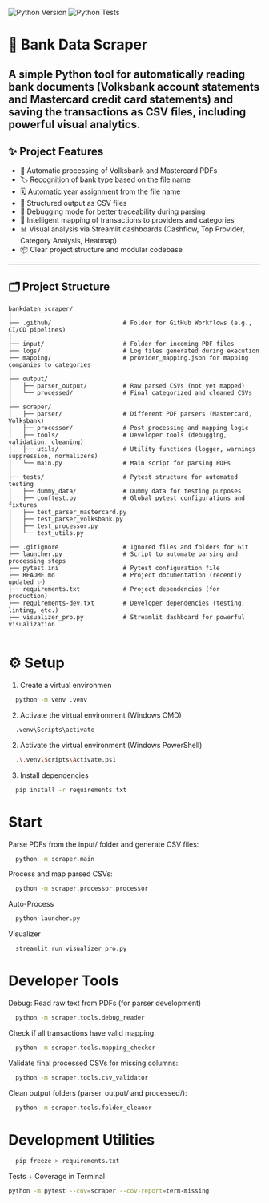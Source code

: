 ![Python Version](https://img.shields.io/badge/python-3.12%2B-blue)
![Python Tests](https://github.com/s0578620/banking_analyzer/actions/workflows/python-tests.yml/badge.svg)

# 🏦 Bank Data Scraper


A simple Python tool for automatically reading bank documents
(Volksbank account statements and Mastercard credit card statements)
and saving the transactions as CSV files, including powerful visual analytics.
---
## ✨ Project Features
- 📄 Automatic processing of Volksbank and Mastercard PDFs
- 🏷️ Recognition of bank type based on the file name
- 🗓️ Automatic year assignment from the file name
- 🧹 Structured output as CSV files
- 🐛 Debugging mode for better traceability during parsing
- 🧠 Intelligent mapping of transactions to providers and categories
- 📊 Visual analysis via Streamlit dashboards (Cashflow, Top Provider, Category Analysis, Heatmap)
- 📦 Clear project structure and modular codebase
---

## 🗂️ Project Structure

```plaintext
bankdaten_scraper/
│
├── .github/                    # Folder for GitHub Workflows (e.g., CI/CD pipelines)
│
├── input/                      # Folder for incoming PDF files
├── logs/                       # Log files generated during execution
├── mapping/                    # provider_mapping.json for mapping companies to categories
│
├── output/                     
│   ├── parser_output/          # Raw parsed CSVs (not yet mapped)
│   └── processed/              # Final categorized and cleaned CSVs
│
├── scraper/                    
│   ├── parser/                 # Different PDF parsers (Mastercard, Volksbank)
│   ├── processor/              # Post-processing and mapping logic
│   ├── tools/                  # Developer tools (debugging, validation, cleaning)
│   ├── utils/                  # Utility functions (logger, warnings suppression, normalizers)
│   └── main.py                 # Main script for parsing PDFs
│
├── tests/                      # Pytest structure for automated testing
│   ├── dummy_data/             # Dummy data for testing purposes
│   ├── conftest.py             # Global pytest configurations and fixtures
│   ├── test_parser_mastercard.py
│   ├── test_parser_volksbank.py
│   ├── test_processor.py
│   └── test_utils.py
│
├── .gitignore                  # Ignored files and folders for Git
├── launcher.py                 # Script to automate parsing and processing steps
├── pytest.ini                  # Pytest configuration file
├── README.md                   # Project documentation (recently updated ✨)
├── requirements.txt            # Project dependencies (for production)
├── requirements-dev.txt        # Developer dependencies (testing, linting, etc.)
├── visualizer_pro.py           # Streamlit dashboard for powerful visualization


```
# ⚙️ Setup
1. Create a virtual environmen
```bash
  python -m venv .venv
```
2. Activate the virtual environment (Windows CMD)
```bash
  .venv\Scripts\activate
```
2. Activate the virtual environment (Windows PowerShell)
```bash
  .\.venv\Scripts\Activate.ps1
```
3. Install dependencies
```bash
  pip install -r requirements.txt
```
# Start
Parse PDFs from the input/ folder and generate CSV files:
```bash
  python -m scraper.main
```
Process and map parsed CSVs:
```bash
  python -m scraper.processor.processor
```
Auto-Process
```bash
  python launcher.py
```
Visualizer
```bash
  streamlit run visualizer_pro.py
```
# Developer Tools
Debug: Read raw text from PDFs (for parser development)
```bash
  python -m scraper.tools.debug_reader
```
Check if all transactions have valid mapping:
```bash
  python -m scraper.tools.mapping_checker
```
Validate final processed CSVs for missing columns:
```bash
  python -m scraper.tools.csv_validator
```
Clean output folders (parser_output/ and processed/):
```bash
  python -m scraper.tools.folder_cleaner
```
# Development Utilities
```bash
  pip freeze > requirements.txt
```
Tests + Coverage in Terminal
```bash
python -m pytest --cov=scraper --cov-report=term-missing
```